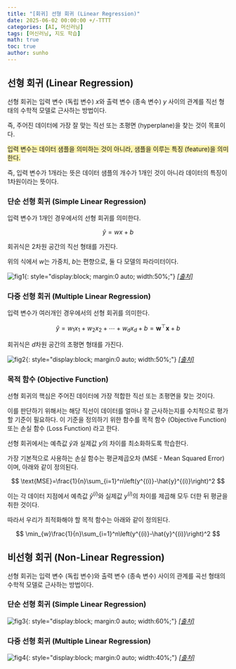 ```yaml
---
title: "[회귀] 선형 회귀 (Linear Regression)"
date: 2025-06-02 00:00:00 +/-TTTT
categories: [AI, 머신러닝]
tags: [머신러닝, 지도 학습]
math: true
toc: true
author: sunho
---
```


## 선형 회귀 (Linear Regression)

선형 회귀는 입력 변수 (독립 변수) $x$와 출력 변수 (종속 변수) $y$ 사이의 관계를 직선 형태의 수학적 모델로 근사하는 방법이다.

즉, 주어진 데이터에 가장 잘 맞는 직선 또는 초평면 (hyperplane)을 찾는 것이 목표이다.

<span style="background-color:#fff5b1">입력 변수는 데이터 샘플을 의미하는 것이 아니라, 샘플을 이루는 특징 (feature)을 의미한다.</span>

즉, 입력 변수가 1개라는 뜻은 데이터 샘플의 개수가 1개인 것이 아니라 데이터의 특징이 1차원이라는 뜻이다.

### 단순 선형 회귀 (Simple Linear Regression)

입력 변수가 1개인 경우에서의 선형 회귀를 의미한다.

$$
\hat{y}=wx+b
$$

회귀식은 2차원 공간의 직선 형태를 가진다.

위의 식에서 $w$는 가중치, $b$는 편향으로, 둘 다 모델의 파라미터이다.

![fig1](ml/2-1.png){: style="display:block; margin:0 auto; width:50%;"}
_[[출처]](https://medium.datadriveninvestor.com/machine-learning-101-part-1-24835333d38a)_

### 다중 선형 회귀 (Multiple Linear Regression)

입력 변수가 여러개인 경우에서의 선형 회귀를 의미한다.

$$
\hat{y}=w_1x_1+w_2x_2+\cdots+w_dx_d+b=\mathbf{w}^\top\mathbf{x}+b
$$

회귀식은 $d$차원 공간의 초평면 형태를 가진다.

![fig2](ml/2-2.png){: style="display:block; margin:0 auto; width:50%;"}
_[[출처]](https://monosandalos.tistory.com/71)_

### 목적 함수 (Objective Function)

선형 회귀의 핵심은 주어진 데이터에 가장 적합한 직선 또는 초평면을 찾는 것이다.

이를 판단하기 위해서는 해당 직선이 데이터를 얼마나 잘 근사하는지를 수치적으로 평가할 기준이 필요하다. 이 기준을 정의하기 위한 함수를 목적 함수 (Objective Function) 또는 손실 함수 (Loss Function) 라고 한다.

선형 회귀에서는 예측값 $\hat{y}$과 실제값 $y$의 차이를 최소화하도록 학습한다.

가장 기본적으로 사용하는 손실 함수는 평균제곱오차 (MSE - Mean Squared Error) 이며, 아래와 같이 정의된다.

$$
\text{MSE}=\frac{1}{n}\sum_{i=1}^n\left(y^{(i)}-\hat{y}^{(i)}\right)^2
$$

이는 각 데이터 지점에서 예측값 $\hat{y}^{(i)}$와 실제값 $y^{(i)}$의 차이를 제곱해 모두 더한 뒤 평균을 취한 것이다.

따라서 우리가 최적화해야 할 목적 함수는 아래와 같이 정의된다.

$$
\min_{w}\frac{1}{n}\sum_{i=1}^n\left(y^{(i)}-\hat{y}^{(i)}\right)^2
$$

## 비선형 회귀 (Non-Linear Regression)

선형 회귀는 입력 변수 (독립 변수)와 출력 변수 (종속 변수) 사이의 관계를 곡선 형태의 수학적 모델로 근사하는 방법이다.

### 단순 선형 회귀 (Simple Linear Regression)

![fig3](ml/2-3.png){: style="display:block; margin:0 auto; width:60%;"}
_[[출처]](https://www.researchgate.net/figure/Figure-Different-variable-relationship-models_fig1_327423211)_

### 다중 선형 회귀 (Multiple Linear Regression)

![fig4](ml/2-4.png){: style="display:block; margin:0 auto; width:40%;"}
_[[출처]](https://www.statgraphics.com/blog/nonlinear_regression)_
